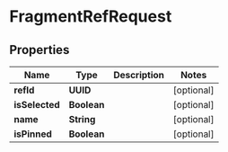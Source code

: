 

# FragmentRefRequest


## Properties

| Name | Type | Description | Notes |
|------------ | ------------- | ------------- | -------------|
|**refId** | **UUID** |  |  [optional] |
|**isSelected** | **Boolean** |  |  [optional] |
|**name** | **String** |  |  [optional] |
|**isPinned** | **Boolean** |  |  [optional] |



